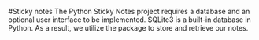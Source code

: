 #Sticky notes
The Python Sticky Notes project requires a database and an optional user interface to be implemented. SQLite3 is a built-in database in Python. As a result, we utilize the package to store and retrieve our notes.
